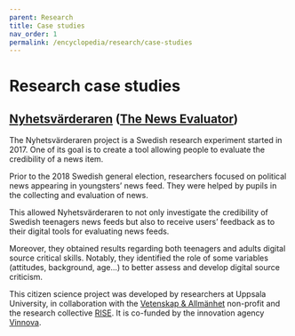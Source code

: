 ```yaml
---
parent: Research
title: Case studies
nav_order: 1
permalink: /encyclopedia/research/case-studies
---
```


# Research case studies

## [Nyhetsvärderaren](http://nyhetsvarderaren.se) ([The News Evaluator](http://nyhetsvarderaren.se/in-english/))

The Nyhetsvärderaren project is a Swedish research experiment started in 2017. One of its goal is to create a tool allowing people to evaluate the credibility of a news item. 

Prior to the 2018 Swedish general election, researchers focused on political news appearing in youngsters’ news feed. They were helped by pupils in the collecting and evaluation of news.

This allowed Nyhetsvärderaren to not only investigate the credibility of Swedish teenagers news feeds but also to receive users’ feedback as to their digital tools for evaluating news feeds. 

Moreover, they obtained results regarding both teenagers and adults digital source critical skills. Notably, they identified the role of some variables (attitudes, background, age...) to better assess and develop digital source criticism.

This citizen science project was developed by researchers at Uppsala University, in collaboration with the [Vetenskap & Allmänhet](https://v-a.se/english-portal/) non-profit and the research collective [RISE](https://www.ri.se/en/better-future-and-those-who-take-us-there). It is co-funded by the innovation agency [Vinnova](https://www.vinnova.se/en/).

